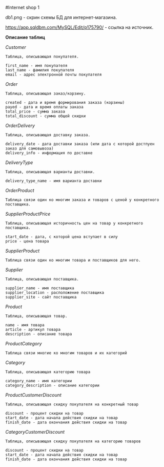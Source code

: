 #Internet shop 1

db1.png - скрин схемы БД для интернет-магазина.

https://app.sqldbm.com/MySQL/Edit/p175790/ - ссылка на источник.

**Описание таблиц**

_Customer_
    
    Таблица, описывающая покупателя.

    first_name - имя покупателя
    last_name - фамилия покупателя
    email - адрес электронной почты покупателя

_Order_

    Таблица, описывающая заказ/корзину.

    created - дата и время формирования заказа (корзины)
    payed - дата и время оплаты заказа
    total_price - сумма заказа
    total_discount - сумма общей скидки

_OrderDelivery_

    Таблица, описывающая доставку заказа.

    delivery_date - дата доставки заказа (или дата с которой достпуен заказ для самовывоза)
    delivery_info - информация по доставке

_DeliveryType_

    Таблица, описывающая варианты доставки.

    delivery_type_name - имя варианта доставки

_OrderProduct_

    Таблица связи один ко многим заказа и товаров с ценой у конкретного поставщика.

_SupplierProductPrice_

    Таблица, описывающая историчность цен на товар у конкретного поставщика.

    start_date - дата, с которой цена вступает в силу
    price - цена товара

_SupplierProduct_

    Таблица связи один ко многим товара и поставщиков для него.

_Supplier_

    Таблица, описывающая поставщика.

    supplier_name - имя поставщика
    supplier_location - расположение поставщика
    supplier_site - сайт поставщика

_Product_

    Таблица, описывающая товар.

    name - имя товара
    article - артикул товара
    description - описание товара

_ProductCategory_

    Таблица связи многие ко многим товаров и их категорий

_Category_

    Таблица, описывающая категорию товара

    category_name - имя категории
    category_description - описание категории

_ProductCustomerDiscount_

    Таблица, описывающая скидку покупателя на конкретный товар

    discount - процент скидки на товар
    start_date - дата начала действия скидки на товар
    finish_date - дата окончания действия скидки на товар

_CategoryCustomerDiscount_

    Таблица, описывающая скидку покупателя на категорию товаров

    discount - процент скидки на товар
    start_date - дата начала действия скидки на товар
    finish_date - дата окончания действия скидки на товар